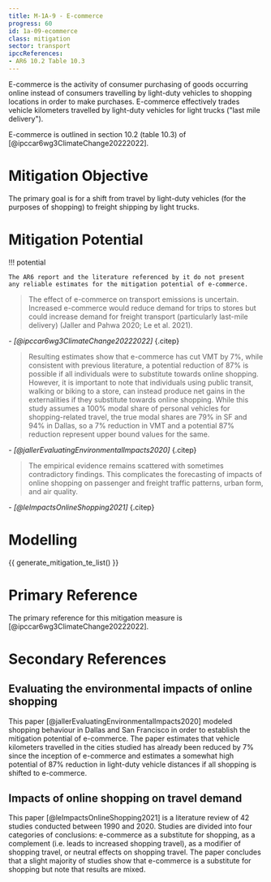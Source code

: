 ```yaml
---
title: M-1A-9 - E-commerce
progress: 60
id: 1a-09-ecommerce
class: mitigation
sector: transport
ipccReferences:
- AR6 10.2 Table 10.3
---
```


E-commerce is the activity of consumer purchasing of goods occurring online instead of consumers travelling by light-duty vehicles to shopping locations in order to make purchases. E-commerce effectively trades vehicle kilometers travelled by light-duty vehicles for light trucks ("last mile delivery").

E-commerce is outlined in section 10.2 (table 10.3) of [@ipccar6wg3ClimateChange20222022].


# Mitigation Objective

The primary goal is for a shift from travel by light-duty vehicles (for the purposes of shopping) to freight shipping by light trucks.

# Mitigation Potential


!!! potential

    The AR6 report and the literature referenced by it do not present 
    any reliable estimates for the mitigation potential of e-commerce.


> The effect of e-commerce on transport emissions is uncertain. Increased e-commerce would reduce demand for trips to stores but could increase  demand for freight transport (particularly last-mile delivery) (Jaller and Pahwa 2020; Le et al. 2021).

<cite>- [@ipccar6wg3ClimateChange20222022]</cite>
{.citep}



> Resulting estimates show that e-commerce has cut VMT by 7%, while consistent with previous literature, a potential reduction of 87% is possible if all individuals were to substitute towards online shopping. However, it is important to note that individuals using public transit, walking or biking to a store, can instead produce net gains in the externalities if they substitute towards online shopping. While this study assumes a 100% modal share of personal vehicles for shopping-related travel, the true modal shares are 79% in SF and 94% in Dallas, so a 7% reduction in VMT and a potential 87% reduction represent upper bound values for the same.

<cite>- [@jallerEvaluatingEnvironmentalImpacts2020]</cite>
{.citep}


> The empirical evidence remains scattered with sometimes contradictory findings. This complicates the forecasting of impacts of online shopping on passenger and freight traffic patterns, urban form, and air quality.

<cite>- [@leImpactsOnlineShopping2021]</cite>
{.citep}


# Modelling

{{ generate_mitigation_te_list() }}


# Primary Reference

The primary reference for this mitigation measure is [@ipccar6wg3ClimateChange20222022].

# Secondary References

## Evaluating the environmental impacts of online shopping

This paper [@jallerEvaluatingEnvironmentalImpacts2020] modeled  shopping behaviour in Dallas and San Francisco in order to establish the mitigation potential of e-commerce. The paper estimates that vehicle kilometers travelled in the cities studied has already been reduced by 7% since the inception of e-commerce and estimates a somewhat high potential of 87% reduction in light-duty vehicle distances if all shopping is shifted to e-commerce.


## Impacts of online shopping on travel demand

This paper [@leImpactsOnlineShopping2021] is a literature review of 42 studies conducted between 1990 and 2020. Studies are divided into four categories of conclusions: e-commerce as a substitute for shopping, as a complement (i.e. leads to increased shopping travel), as a modifier of shopping travel, or neutral effects on shopping travel. The paper concludes that a slight majority of studies show that e-commerce is a substitute for shopping but note that results are mixed.
